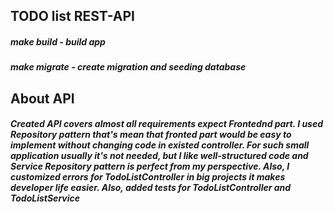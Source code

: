 ## TODO list REST-API

<h5>make build - build app</h5>
<h5>make migrate - create migration and seeding database</h5>

## About API

<h5>Created API covers almost all requirements expect Frontednd part. 
I used Repository pattern that's mean that fronted part would be easy to implement without changing code in existed controller.
For such small application usually it's not needed, but I like well-structured code and Service Repository pattern is perfect from my perspective.
Also, I customized errors for TodoListController in big projects it makes developer life easier.
Also, added tests for TodoListController and TodoListService</h5>
